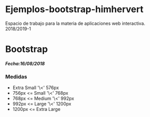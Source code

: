 # Ejemplos-bootstrap-himhervert

Espacio de trabajo para la materia de aplicaciones web interactiva.
2018/2019-1

# Bootstrap
<h5>Fecha:16/08/2018</h5>
<h3> Medidas </h3>
<ul>
    <li>Extra Small '\<'    576px</li>
    <li>756px   <=  Small       '\<'    768px</li>
    <li>768px   <=  Medium      '\<'    992px</li>
    <li>992px   <=  Large       '\<'    1200px</li>
    <li>1200px  <=  Extra Large</li>
</ul>